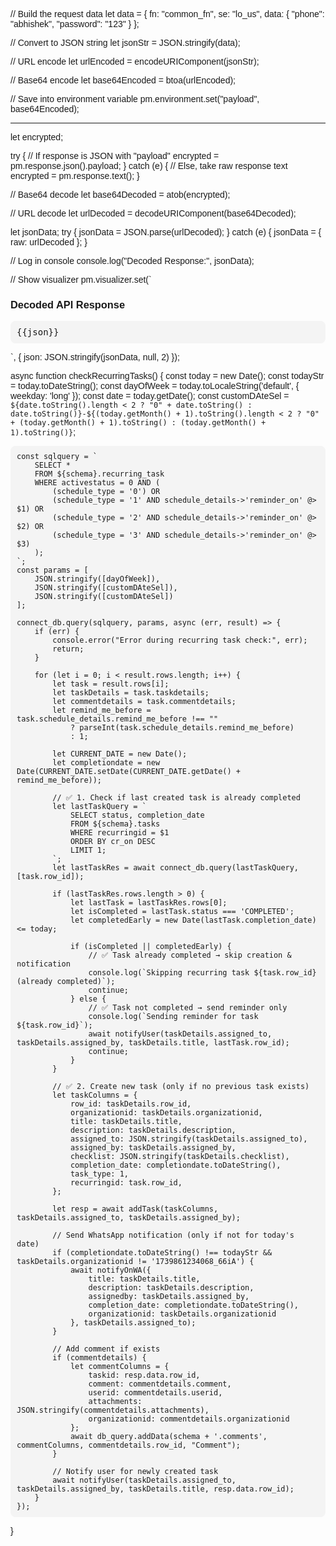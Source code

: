 //  Build the request data
let data = {
    fn: "common_fn",
    se: "lo_us",
    data: { 
        "phone": "abhishek",
        "password": "123"
    }
};

//  Convert to JSON string
let jsonStr = JSON.stringify(data);

//  URL encode
let urlEncoded = encodeURIComponent(jsonStr);

//  Base64 encode
let base64Encoded = btoa(urlEncoded);

//  Save into environment variable
pm.environment.set("payload", base64Encoded);


------------------------------------------------------


let encrypted;

try {
    // If response is JSON with "payload"
    encrypted = pm.response.json().payload;
} catch (e) {
    // Else, take raw response text
    encrypted = pm.response.text();
}

// Base64 decode
let base64Decoded = atob(encrypted);

// URL decode
let urlDecoded = decodeURIComponent(base64Decoded);

let jsonData;
try {
    jsonData = JSON.parse(urlDecoded);
} catch (e) {
    jsonData = { raw: urlDecoded };
}

// Log in console
console.log("Decoded Response:", jsonData);

// Show visualizer
pm.visualizer.set(`
<html>
<head>
  <style>
    body { font-family: Arial, sans-serif; padding: 10px; }
    pre {
      background: #f4f4f4;
      padding: 10px;
      border-radius: 8px;
      white-space: pre-wrap;
      word-break: break-word;
    }
  </style>
</head>
<body>
  <h3>Decoded API Response</h3>
  <pre>{{json}}</pre>
</body>
</html>
`, {
    json: JSON.stringify(jsonData, null, 2)
});







async function checkRecurringTasks() {
    const today = new Date();
    const todayStr = today.toDateString();
    const dayOfWeek = today.toLocaleString('default', { weekday: 'long' });
    const date = today.getDate();
    const customDAteSel = `${date.toString().length < 2 ? "0" + date.toString() : date.toString()}-${(today.getMonth() + 1).toString().length < 2 ? "0" + (today.getMonth() + 1).toString() : (today.getMonth() + 1).toString()}`;

    const sqlquery = `
        SELECT *
        FROM ${schema}.recurring_task
        WHERE activestatus = 0 AND (
            (schedule_type = '0') OR
            (schedule_type = '1' AND schedule_details->'reminder_on' @> $1) OR
            (schedule_type = '2' AND schedule_details->'reminder_on' @> $2) OR
            (schedule_type = '3' AND schedule_details->'reminder_on' @> $3)
        );
    `;
    const params = [
        JSON.stringify([dayOfWeek]),
        JSON.stringify([customDAteSel]),
        JSON.stringify([customDAteSel])
    ];

    connect_db.query(sqlquery, params, async (err, result) => {
        if (err) {
            console.error("Error during recurring task check:", err);
            return;
        }

        for (let i = 0; i < result.rows.length; i++) {
            let task = result.rows[i];
            let taskDetails = task.taskdetails;
            let commentdetails = task.commentdetails;
            let remind_me_before = task.schedule_details.remind_me_before !== "" 
                ? parseInt(task.schedule_details.remind_me_before) 
                : 1;

            let CURRENT_DATE = new Date();
            let completiondate = new Date(CURRENT_DATE.setDate(CURRENT_DATE.getDate() + remind_me_before));

            // ✅ 1. Check if last created task is already completed
            let lastTaskQuery = `
                SELECT status, completion_date
                FROM ${schema}.tasks
                WHERE recurringid = $1
                ORDER BY cr_on DESC
                LIMIT 1;
            `;
            let lastTaskRes = await connect_db.query(lastTaskQuery, [task.row_id]);

            if (lastTaskRes.rows.length > 0) {
                let lastTask = lastTaskRes.rows[0];
                let isCompleted = lastTask.status === 'COMPLETED';
                let completedEarly = new Date(lastTask.completion_date) <= today;

                if (isCompleted || completedEarly) {
                    // ✅ Task already completed → skip creation & notification
                    console.log(`Skipping recurring task ${task.row_id} (already completed)`);
                    continue;
                } else {
                    // ✅ Task not completed → send reminder only
                    console.log(`Sending reminder for task ${task.row_id}`);
                    await notifyUser(taskDetails.assigned_to, taskDetails.assigned_by, taskDetails.title, lastTask.row_id);
                    continue;
                }
            }

            // ✅ 2. Create new task (only if no previous task exists)
            let taskColumns = {
                row_id: taskDetails.row_id,
                organizationid: taskDetails.organizationid,
                title: taskDetails.title,
                description: taskDetails.description,
                assigned_to: JSON.stringify(taskDetails.assigned_to),
                assigned_by: taskDetails.assigned_by,
                checklist: JSON.stringify(taskDetails.checklist),
                completion_date: completiondate.toDateString(),
                task_type: 1,
                recurringid: task.row_id,
            };

            let resp = await addTask(taskColumns, taskDetails.assigned_to, taskDetails.assigned_by);

            // Send WhatsApp notification (only if not for today's date)
            if (completiondate.toDateString() !== todayStr && taskDetails.organizationid != '1739861234068_66iA') {
                await notifyOnWA({
                    title: taskDetails.title,
                    description: taskDetails.description,
                    assignedby: taskDetails.assigned_by,
                    completion_date: completiondate.toDateString(),
                    organizationid: taskDetails.organizationid
                }, taskDetails.assigned_to);
            }

            // Add comment if exists
            if (commentdetails) {
                let commentColumns = {
                    taskid: resp.data.row_id,
                    comment: commentdetails.comment,
                    userid: commentdetails.userid,
                    attachments: JSON.stringify(commentdetails.attachments),
                    organizationid: commentdetails.organizationid
                };
                await db_query.addData(schema + '.comments', commentColumns, commentdetails.row_id, "Comment");
            }

            // Notify user for newly created task
            await notifyUser(taskDetails.assigned_to, taskDetails.assigned_by, taskDetails.title, resp.data.row_id);
        }
    });
}
